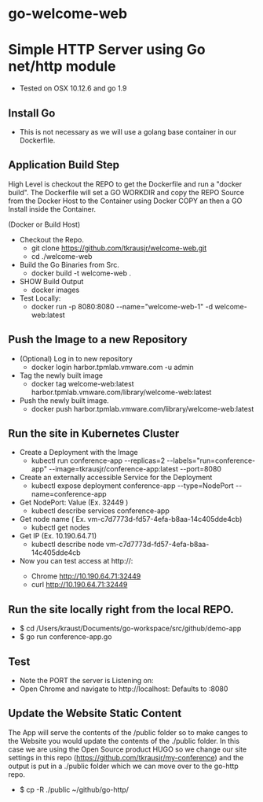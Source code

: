 # go-welcome-web

# Simple HTTP Server using Go net/http module
* Tested on OSX 10.12.6 and go 1.9

## Install Go
* This is not necessary as we will use a golang base container in our Dockerfile.

## Application Build Step
High Level is checkout the REPO to get the Dockerfile and run a "docker build". The Dockerfile will set a GO WORKDIR and copy the REPO Source from the Docker Host to the Container using Docker COPY an
then a GO Install inside the Container.

(Docker or Build Host)
* Checkout the Repo.
  * git clone https://github.com/tkrausjr/welcome-web.git
  * cd ./welcome-web
* Build the Go Binaries from Src.
  * docker build -t welcome-web .
* SHOW Build Output
  * docker images
* Test Locally:
  * docker run -p 8080:8080 --name="welcome-web-1" -d welcome-web:latest


## Push the Image to a new Repository
* (Optional) Log in to new repository
  * docker login harbor.tpmlab.vmware.com -u admin
* Tag the newly built image
  * docker tag welcome-web:latest harbor.tpmlab.vmware.com/library/welcome-web:latest
* Push the newly built image.
  * docker push harbor.tpmlab.vmware.com/library/welcome-web:latest

## Run the site in Kubernetes Cluster
* Create a Deployment with the Image 
  * kubectl run conference-app --replicas=2 --labels="run=conference-app" --image=tkrausjr/conference-app:latest --port=8080
* Create an externally accessible Service for the Deployment
  * kubectl expose deployment conference-app --type=NodePort --name=conference-app
* Get NodePort: Value  (Ex. 32449 )
  * kubectl describe services conference-app
* Get node name ( Ex. vm-c7d7773d-fd57-4efa-b8aa-14c405dde4cb)
  * kubectl get nodes 
* Get IP  (Ex. 10.190.64.71) 
  * kubectl describe node vm-c7d7773d-fd57-4efa-b8aa-14c405dde4cb
* Now you can test access at http://<ExternalIP>:<NodePort>
  * Chrome http://10.190.64.71:32449
  * curl http://10.190.64.71:32449

## Run the site locally right from the local REPO.
* $ cd /Users/kraust/Documents/go-workspace/src/github/demo-app
* $ go run conference-app.go

## Test
* Note the PORT the server is Listening on:
* Open Chrome and navigate to http://localhost:<port>  Defaults to :8080 

## Update the Website Static Content
The App will serve the contents of the /public folder so to make canges to the Website you would update the contents of the ./public folder. In this case we are using the Open Source product HUGO so we change our site settings in this repo (https://github.com/tkrausjr/my-conference) and the output is put in a ./public folder which we can move over to the go-http repo.
* $ cp -R ./public ~/github/go-http/
